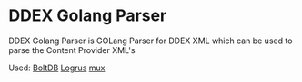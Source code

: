 # DDEX Golang Parser

DDEX Golang Parser is GOLang Parser for DDEX XML which can be used to parse the Content Provider XML's

Used:
    [BoltDB](https://github.com/boltdb/bolt)
    [Logrus](https://github.com/sirupsen/logrus)
    [mux](https://github.com/gorilla/mux)
